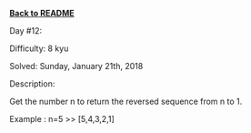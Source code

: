 ﻿<a href=https://github.com/hlais/Kata---a---Day><b>Back to README</b><a>

Day #12: 

Difficulty: 8 kyu

Solved: Sunday, January 21th, 2018

Description:

Get the number n to return the reversed sequence from n to 1.

Example : n=5 >> [5,4,3,2,1]

